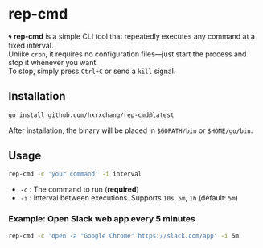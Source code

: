 # rep-cmd

🌀 **rep-cmd** is a simple CLI tool that repeatedly executes any command at a fixed interval.  
Unlike `cron`, it requires no configuration files—just start the process and stop it whenever you want.  
To stop, simply press `Ctrl+C` or send a `kill` signal.

## Installation

```bash
go install github.com/hxrxchang/rep-cmd@latest
```

After installation, the binary will be placed in `$GOPATH/bin` or `$HOME/go/bin`.

## Usage

```bash
rep-cmd -c 'your command' -i interval
```

- `-c` : The command to run (**required**)
- `-i` : Interval between executions. Supports `10s`, `5m`, `1h` (default: `5m`)

### Example: Open Slack web app every 5 minutes

```bash
rep-cmd -c 'open -a "Google Chrome" https://slack.com/app' -i 5m
```
